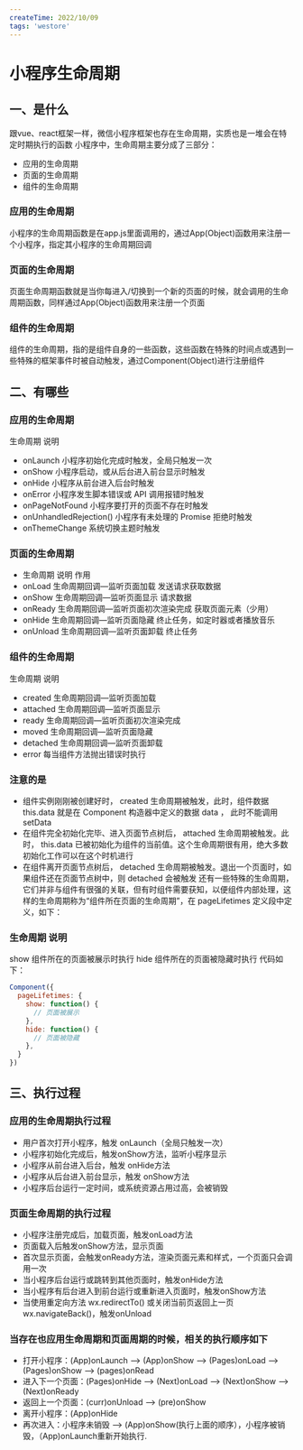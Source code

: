 ```yaml
---
createTime: 2022/10/09
tags: 'westore'
---
```

# 小程序生命周期

## 一、是什么

跟vue、react框架一样，微信小程序框架也存在生命周期，实质也是一堆会在特定时期执行的函数
小程序中，生命周期主要分成了三部分：

* 应用的生命周期
* 页面的生命周期
* 组件的生命周期

### 应用的生命周期

小程序的生命周期函数是在app.js里面调用的，通过App(Object)函数用来注册一个小程序，指定其小程序的生命周期回调

### 页面的生命周期

页面生命周期函数就是当你每进入/切换到一个新的页面的时候，就会调用的生命周期函数，同样通过App(Object)函数用来注册一个页面

### 组件的生命周期

组件的生命周期，指的是组件自身的一些函数，这些函数在特殊的时间点或遇到一些特殊的框架事件时被自动触发，通过Component(Object)进行注册组件

## 二、有哪些

### 应用的生命周期

生命周期 说明

* onLaunch 小程序初始化完成时触发，全局只触发一次
* onShow 小程序启动，或从后台进入前台显示时触发
* onHide 小程序从前台进入后台时触发
* onError 小程序发生脚本错误或 API 调用报错时触发
* onPageNotFound 小程序要打开的页面不存在时触发
* onUnhandledRejection() 小程序有未处理的 Promise 拒绝时触发
* onThemeChange 系统切换主题时触发

### 页面的生命周期

* 生命周期 说明 作用
* onLoad 生命周期回调—监听页面加载 发送请求获取数据
* onShow 生命周期回调—监听页面显示 请求数据
* onReady 生命周期回调—监听页面初次渲染完成 获取页面元素（少用）
* onHide 生命周期回调—监听页面隐藏 终止任务，如定时器或者播放音乐
* onUnload 生命周期回调—监听页面卸载 终止任务

### 组件的生命周期

生命周期 说明

* created 生命周期回调—监听页面加载
* attached 生命周期回调—监听页面显示
* ready 生命周期回调—监听页面初次渲染完成
* moved 生命周期回调—监听页面隐藏
* detached 生命周期回调—监听页面卸载
* error 每当组件方法抛出错误时执行

### 注意的是

* 组件实例刚刚被创建好时， created 生命周期被触发，此时，组件数据 this.data 就是在 Component 构造器中定义的数据 data ， 此时不能调用 setData
* 在组件完全初始化完毕、进入页面节点树后， attached 生命周期被触发。此时， this.data 已被初始化为组件的当前值。这个生命周期很有用，绝大多数初始化工作可以在这个时机进行
* 在组件离开页面节点树后， detached 生命周期被触发。退出一个页面时，如果组件还在页面节点树中，则 detached 会被触发
还有一些特殊的生命周期，它们并非与组件有很强的关联，但有时组件需要获知，以便组件内部处理，这样的生命周期称为“组件所在页面的生命周期”，在 pageLifetimes 定义段中定义，如下：

### 生命周期 说明

show 组件所在的页面被展示时执行
hide 组件所在的页面被隐藏时执行
代码如下：

```js
Component({
  pageLifetimes: {
    show: function() {
      // 页面被展示
    },
    hide: function() {
      // 页面被隐藏
    },
  }
})
```

## 三、执行过程

### 应⽤的⽣命周期执行过程

* ⽤户⾸次打开⼩程序，触发 onLaunch（全局只触发⼀次）
* ⼩程序初始化完成后，触发onShow⽅法，监听⼩程序显示
* ⼩程序从前台进⼊后台，触发 onHide⽅法
* ⼩程序从后台进⼊前台显示，触发 onShow⽅法
* ⼩程序后台运⾏⼀定时间，或系统资源占⽤过⾼，会被销毁

### ⻚⾯⽣命周期的执行过程

* ⼩程序注册完成后，加载⻚⾯，触发onLoad⽅法
* ⻚⾯载⼊后触发onShow⽅法，显示⻚⾯
* ⾸次显示⻚⾯，会触发onReady⽅法，渲染⻚⾯元素和样式，⼀个⻚⾯只会调⽤⼀次
* 当⼩程序后台运⾏或跳转到其他⻚⾯时，触发onHide⽅法
* 当⼩程序有后台进⼊到前台运⾏或重新进⼊⻚⾯时，触发onShow⽅法
* 当使⽤重定向⽅法 wx.redirectTo() 或关闭当前⻚返回上⼀⻚wx.navigateBack()，触发onUnload

### 当存在也应用生命周期和页面周期的时候，相关的执行顺序如下

* 打开小程序：(App)onLaunch --> (App)onShow --> (Pages)onLoad --> (Pages)onShow --> (pages)onRead
* 进入下一个页面：(Pages)onHide --> (Next)onLoad --> (Next)onShow --> (Next)onReady
* 返回上一个页面：(curr)onUnload --> (pre)onShow
* 离开小程序：(App)onHide
* 再次进入：小程序未销毁 --> (App)onShow(执行上面的顺序），小程序被销毁，（App)onLaunch重新开始执行.
